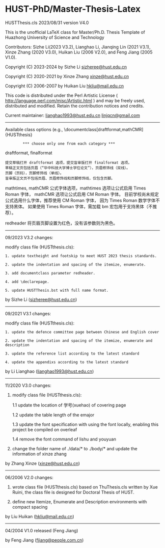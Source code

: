 # HUST-PhD/Master-Thesis-Latex


HUSTThesis.cls 2023/08/31 version V4.0

This is the unofficial LaTeX class for Master/Ph.D. Thesis Template of Huazhong University of Science and Technology

Contributors: Sizhe Li(2023 V3.2), Lianghao Li, Jianqing Lin (2021 V3.1), Xinze Zhang (2020 V3.0), Huikan Liu (2006 V2.0), and Feng Jiang (2005 V1.0). 

Copyright (C) 2023-2024 by Sizhe Li <sizheree@hust.edu.cn>

Copyright (C) 2020-2021 by Xinze Zhang <xinze@hust.edu.cn>

Copyright (C) 2006-2007 by Huikan Liu <hkliu@mail.edu.cn>

This code is distributed under the Perl Artistic License
( http://language.perl.com/misc/Artistic.html )
and may be freely used, distributed and modified.
Retain the contribution notices and credits.

Current maintainer:
lianghao1993@hust.edu.cn
linjqcn@gmail.com

**********************************************************************

Available class options
(e.g., \documentclass[draftformat,mathCMR]{HUSTthesis}

            *** choose only one from each category ***

draftformat, finalformat

    提交草稿打开 draftformat 选项，提交盲审版打开 finalformat 选项。
    草稿正文页包括页眉（“华中科技大学博士学位论文”），页眉修饰线（双线）。
    页脚（页码），页脚修饰线（单线）。
    盲审版正文页不包括页眉、页眉修饰线和页脚修饰线，仅包含页脚。

mathtimes, mathCMR
    公式字体选项，mathtimes 选项让公式启用 Times Roman 字体，
    mathCMR 选项让公式启用 CM Roman 字体。
    目前学校尚未规定公式选用什么字体，推荐使用 CM Roman 字体，
    因为 Times Roman 数学字体不支持黑体。
    如果使用 Times Roman 字体，需加载 bm 宏包用于支持黑体（不推荐）。

redheader 
    将页眉页脚设置为红色，没有该参数则为黑色。


*******
09/2023 V3.2 changes:

modify class file (HUSTthesis.cls):

    1. update textheight and footskip to meet HUST 2023 thesis standards.

    2. update the indentation and spacing of the itemize, enumerate. 

    3. add documentclass parameter redheader. 

    4. add \declarepage.

    5. update HUSTThesis.bst with full name format.

 by Sizhe Li (sizheree@hust.edu.cn)

*******
09/2021 V3.1 changes:

modify class file (HUSTthesis.cls):

    1. update the defence committee page between Chinese and English cover

    2. update the indentation and spacing of the itemize, enumerate and description

    3. update the reference list according to the latest standard

    4. update the appendixs according to the latest standard

 by Li Lianghao (lianghao1993@hust.edu.cn)

*******
11/2020 V3.0 changes:
1. modify class file (HUSTthesis.cls):

    1.1 update the location of 学号(xuehao) of covering page

    1.2 update the table length of the emajor

    1.3 update the font specification with using the font locally, enabling this project be compiled on overleaf

    1.4 remove the font command of lishu and youyuan

2. change the folder name of ./data/* to ./body/* and update the information of xinze zhang

 by Zhang Xinze (xinze@hust.edu.cn)
 
 *******

 06/2006 V2.0 changes:

 1. wrote class file (HUSTthesis.cls) based on ThuThesis.cls written by
    Xue Ruini, the class file is designed for Doctoral Thesis of HUST.

 2. define new Itemize, Enumerate and Description environments with compact spacing

 by Liu Huikan (hkliu@mail.edu.cn)

*******

 04/2004 V1.0 released (Feng Jiang)


 by Feng Jiang (fjiang@people.com.cn)

